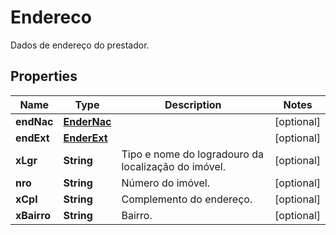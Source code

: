 

# Endereco

Dados de endereço do prestador.

## Properties

| Name | Type | Description | Notes |
|------------ | ------------- | ------------- | -------------|
|**endNac** | [**EnderNac**](EnderNac.md) |  |  [optional] |
|**endExt** | [**EnderExt**](EnderExt.md) |  |  [optional] |
|**xLgr** | **String** | Tipo e nome do logradouro da localização do imóvel. |  [optional] |
|**nro** | **String** | Número do imóvel. |  [optional] |
|**xCpl** | **String** | Complemento do endereço. |  [optional] |
|**xBairro** | **String** | Bairro. |  [optional] |



